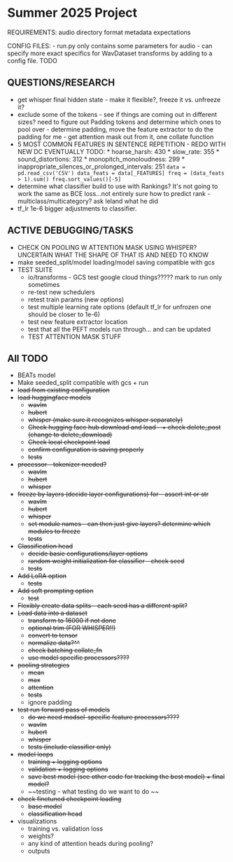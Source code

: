 # Summer 2025 Project
REQUIREMENTS:
    audio directory format
    metadata expectations

CONFIG FILES:
    - run.py only contains some parameters for audio
    - can specify more exact specifics for WavDataset transforms by adding to a config file. TODO

## QUESTIONS/RESEARCH
* get whisper final hidden state - make it flexible?, freeze it vs. unfreeze it? 
* exclude some of the tokens - see if things are coming out in different sizes? need to figure out Padding tokens and determine which ones to pool over - determine padding, move the feature extractor to do the padding for me - get attention mask out from it, one collate function
*  5 MOST COMMON FEATURES IN SENTENCE REPETITION - REDO WITH NEW DC EVENTUALLY TODO:
        * hoarse_harsh: 430
        * slow_rate: 355
        * sound_distortions: 312
        * monopitch_monoloudness: 299
        * inappropriate_silences_or_prolonged_intervals: 251
        ```
        data = pd.read_csv('CSV')
        data_feats = data[_FEATURES]
        freq = (data_feats > 1).sum()
        freq.sort_values()[-5]
        ```
* determine what classifier build to use with Rankings? It's not going to work the same as BCE loss...not entirely sure how to predict rank - multiclass/multicategory? ask leland what he did
* tf_lr 1e-6 bigger adjustments to classifier. 


## ACTIVE DEBUGGING/TASKS
* CHECK ON POOLING W ATTENTION MASK USING WHISPER? UNCERTAIN WHAT THE SHAPE OF THAT IS AND NEED TO KNOW
* make seeded_split/model loading/model saving compatible with gcs
* TEST SUITE
    * io/transforms - GCS test google cloud things????? mark to run only sometimes
    * re-test new schedulers
    * retest train params (new options)
    * test multiple learning rate options (default tf_lr for unfrozen one should be closer to 1e-6)
    * test new feature extractor location
    * test that all the PEFT models run through... and can be updated
    * TEST ATTENTION MASK STUFF


## All TODO
* BEATs model
* Make seeded_split compatible with gcs + run
* ~~load from existing configuration~~
* ~~load huggingface models~~ 
    * ~~wavlm~~
    * ~~hubert~~
    * ~~whisper (make sure it recognizes whisper separately)~~
    * ~~Check hugging face hub download and load - + check delete_post (change to delete_download)~~
    * ~~Check local checkpoint load~~
    * ~~confirm configuration is saving properly~~
    * ~~tests~~
* ~~processor - tokenizer needed?~~
    * ~~wavlm~~
    * ~~hubert~~
    * ~~whisper~~
* ~~freeze by layers (decide layer configurations) for -  assert int or str~~
    * ~~wavlm~~
    * ~~hubert~~
    * ~~whisper~~
    * ~~set module names - can then just give layers? determine which modules to freeze~~
    * ~~tests~~
* ~~Classification head~~
    * ~~decide basic configurations/layer options~~
    * ~~random weight initialization for classifier - check seed~~
    * ~~tests~~
* ~~Add LoRA option~~
    * ~~tests~~
* ~~Add soft prompting option~~
    * ~~test~~
* ~~Flexibly create data splits - each seed has a different split?~~ 
* ~~Load data into a dataset~~
    * ~~transform to 16000 if not done~~
    * ~~optional trim (FOR WHISPER!!)~~
    * ~~convert to tensor~~
    * ~~normalize data?^^~~
    * ~~check batching collate_fn~~
    * ~~use model specific processors????~~
* ~~pooling strategies~~
    * ~~mean~~
    * ~~max~~
    * ~~attention~~
    * ~~tests~~
    * ignore padding
* ~~test run forward pass of models~~
    * ~~do we need modsel-specific feature processors????~~
    * ~~wavlm~~
    * ~~hubert~~
    * ~~whisper~~
    * ~~tests (include classifier only)~~
* ~~model loops~~
    * ~~training + logging options~~
    * ~~validation + logging options~~
    * ~~save best model (see other code for tracking the best model) + final model?~~ 
    * ~~testing - what testing do we want to do ~~
* ~~check finetuned checkpoint loading~~
    * ~~base model~~
    * ~~classification head~~
* visualizations 
    * training vs. validation loss
    * weights? 
    * any kind of attention heads during pooling?
    * outputs

